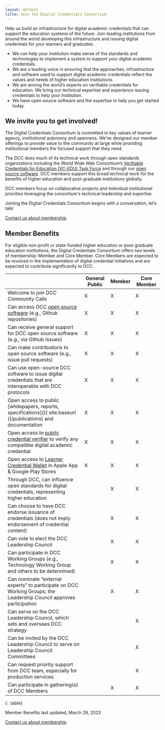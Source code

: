 ```yaml
---
layout: default
title: Join the Digital Credentials Consortium
---
```


Help us build an infrastructure for digital academic credentials that can support the education systems of the future. Join leading institutions from around the world developing this infrastructure and issuing digital credentials for your learners and graduates. 

* We can help your institution make sense of the standards and technologies to implement a system to support your digital academic credentials.
* We are a leading voice in ensuring that the approaches, infrastructure and software used to support digital academic credentials reflect the values and needs of higher education institutions.
* We are among the world’s experts on verifiable credentials for education. We bring our technical expertise and experience issuing credentials to help your institution.
* We have open source software and the expertise to help you get started today.

## We invite you to get involved!

The Digital Credentials Consortium is committed to key values of learner agency, institutional autonomy and openness. We’ve designed our member offerings to provide value to the community at large while providing institutional members the focused support that they need.

The DCC does much of its technical work through open standards organizations including the World Wide Web Consortium’s [Verifiable Credentials for Education (VC-EDU) Task Force](https://w3c-ccg.github.io/vc-ed/) and through our [open source software](https://github.com/digitalcredentials). DCC members support this broad technical work for the benefits of higher education and post-graduate institutions globally. 

DCC members focus on collaborative projects and individual institutional priorities leveraging the consortium's technical leadership and expertise.

Joining the Digital Credentials Consortium begins with a conversation, let’s talk!

<div id="contact" class="action-block">
<div class="container-md">
<div class="content">
  <a class="btn-solid-lg" href="" target="_blank">
  Contact us about membership
  </a>
</div>
</div>
</div>

## Member Benefits

For eligible non-profit or state-funded higher education or post-graduate education institutions, the Digital Credentials Consortium offers two levels of membership: Member and Core Member. Core Members are expected to be involved in the implementation of digital credential initiatives and are expected to contribute significantly to DCC.

|  | General Public | Member | Core Member |
|-------|--------|---------|----|
| Welcome to join DCC Community Calls | X | X | X |
| Can access DCC [open source software](https://github.com/digitalcredentials) (e.g., Github repositories) | X | X | X |
| Can receive general support for DCC open source software (e.g., via Github Issues) | X | X | X |
| Can make contributions to open source software (e.g., issue pull requests) | X | X | X |
| Can use open-source DCC software to issue digital credentials that are interoperable with DCC protocols | X | X | X |
| Open access to public [whitepapers, reports, specifications]({{ site.baseurl }}/publications) and documentation | X | X | X |
| Open access to [public credential verifier](http://verifierplus.org/) to verify any compatible digital academic credential | X | X | X |
| Open access to [Learner Credential Wallet](https://lcw.app/) in Apple App & Google Play Stores | X | X | X |
| Through DCC, can influence open standards for digital credentials, representing higher education |  | X | X |
| Can choose to have DCC endorse issuance of credentials (does not imply endorsement of credential content) |  | X | X |
| Can vote to elect the DCC Leadership Council |  | X | X |
| Can participate in DCC Working Groups (e.g., Technology Working Group and others to be determined) |  | X | X |
| Can nominate “external experts” to participate on DCC Working Groups; the Leadership Council approves participation |  | X | X |
| Can serve on the DCC Leadership Council, which sets and oversees DCC strategy |  |  | X |
| Can be invited by the DCC Leadership Council to serve on Leadership Council Committees |  |  | X |
| Can request priority support from DCC team, especially for production services |  |  | X |
| Can participate in gathering(s) of DCC Members |  | X | X |
{: .table}

Member Benefits last updated, March 29, 2023

<div id="contact" class="action-block">
<div class="container-md">
<div class="content">
  <a class="btn-solid-lg" href="" target="_blank">
  Contact us about membership
  </a>
</div>
</div>
</div>